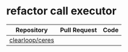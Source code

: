 # refactor call executor

| Repository               | Pull Request | Code |
|--------------------------|--------------|------|
| [clearloop/ceres][ceres] |              |      |



[ceres]: https://github.com/clearloop/ceres
